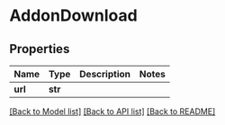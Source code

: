 # AddonDownload

## Properties
Name | Type | Description | Notes
------------ | ------------- | ------------- | -------------
**url** | **str** |  | 

[[Back to Model list]](../README.md#documentation-for-models) [[Back to API list]](../README.md#documentation-for-api-endpoints) [[Back to README]](../README.md)

